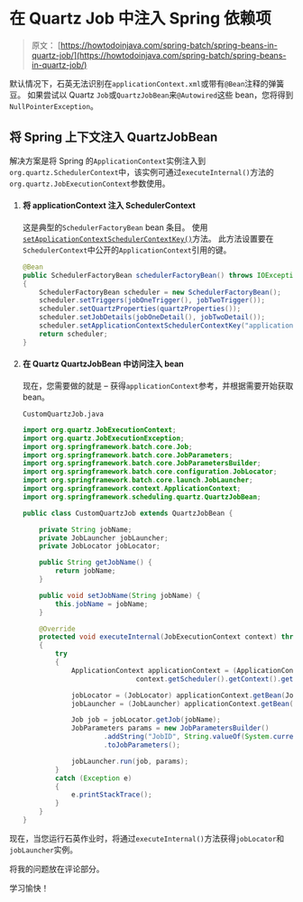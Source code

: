 # 在 Quartz Job 中注入 Spring 依赖项

> 原文： [https://howtodoinjava.com/spring-batch/spring-beans-in-quartz-job/](https://howtodoinjava.com/spring-batch/spring-beans-in-quartz-job/)

默认情况下，石英无法识别在`applicationContext.xml`或带有`@Bean`注释的弹簧豆。 如果尝试以 Quartz `Job`或`QuartzJobBean`来`@Autowired`这些 bean，您将得到`NullPointerException`。

## 将 Spring 上下文注入 QuartzJobBean

解决方案是将 Spring 的`ApplicationContext`实例注入到`org.quartz.SchedulerContext`中，该实例可通过`executeInternal()`方法的`org.quartz.JobExecutionContext`参数使用。

1.  #### 将 applicationContext 注入 SchedulerContext

    这是典型的`SchedulerFactoryBean` bean 条目。 使用[`setApplicationContextSchedulerContextKey()`](https://docs.spring.io/spring/docs/current/javadoc-api/org/springframework/scheduling/quartz/SchedulerFactoryBean.html#setApplicationContextSchedulerContextKey-java.lang.String-)方法。 此方法设置要在`SchedulerContext`中公开的`ApplicationContext`引用的键。

    ```java
    @Bean
    public SchedulerFactoryBean schedulerFactoryBean() throws IOException, SchedulerException 
    {
    	SchedulerFactoryBean scheduler = new SchedulerFactoryBean();
    	scheduler.setTriggers(jobOneTrigger(), jobTwoTrigger());
    	scheduler.setQuartzProperties(quartzProperties());
    	scheduler.setJobDetails(jobOneDetail(), jobTwoDetail());
    	scheduler.setApplicationContextSchedulerContextKey("applicationContext");
    	return scheduler;
    }

    ```

2.  #### 在 Quartz QuartzJobBean 中访问注入 bean

    现在，您需要做的就是 – 获得`applicationContext`参考，并根据需要开始获取 bean。

    `CustomQuartzJob.java`

    ```java
    import org.quartz.JobExecutionContext;
    import org.quartz.JobExecutionException;
    import org.springframework.batch.core.Job;
    import org.springframework.batch.core.JobParameters;
    import org.springframework.batch.core.JobParametersBuilder;
    import org.springframework.batch.core.configuration.JobLocator;
    import org.springframework.batch.core.launch.JobLauncher;
    import org.springframework.context.ApplicationContext;
    import org.springframework.scheduling.quartz.QuartzJobBean;

    public class CustomQuartzJob extends QuartzJobBean {

    	private String jobName;
    	private JobLauncher jobLauncher;
    	private JobLocator jobLocator;

    	public String getJobName() {
    		return jobName;
    	}

    	public void setJobName(String jobName) {
    		this.jobName = jobName;
    	}

    	@Override
    	protected void executeInternal(JobExecutionContext context) throws JobExecutionException 
    	{
    		try 
    		{
    			ApplicationContext applicationContext = (ApplicationContext) 
    							context.getScheduler().getContext().get("applicationContext");

    			jobLocator = (JobLocator) applicationContext.getBean(JobLocator.class);
    			jobLauncher = (JobLauncher) applicationContext.getBean(JobLauncher.class);

    			Job job = jobLocator.getJob(jobName);
    			JobParameters params = new JobParametersBuilder()
    					.addString("JobID", String.valueOf(System.currentTimeMillis()))
    					.toJobParameters();

    			jobLauncher.run(job, params);
    		} 
    		catch (Exception e) 
    		{
    			e.printStackTrace();
    		}
    	}
    }

    ```

现在，当您运行石英作业时，将通过`executeInternal()`方法获得`jobLocator`和`jobLauncher`实例。

将我的问题放在评论部分。

学习愉快！